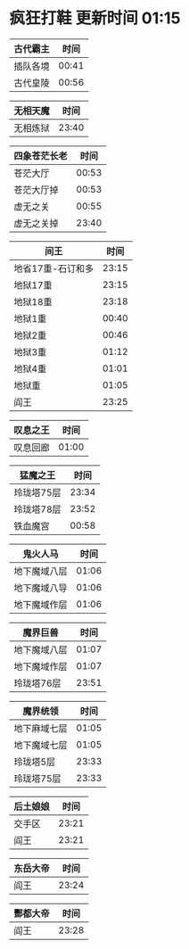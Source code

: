 # 疯狂打鞋 更新时间 01:15

| 古代霸主   | 时间    |
|--------|-------|
| 插队各境 | 00:41 |
| 古代皇陵 | 00:56 |

| 无相天魔   | 时间    |
|--------|-------|
| 无相炼狱 | 23:40 |

| 四象苍茫长老   | 时间    |
|--------|-------|
| 苍茫大厅 | 00:53 |
| 苍茫大厅掉 | 00:53 |
| 虚无之关 | 00:55 |
| 虚无之关掉 | 23:40 |

| 间王   | 时间    |
|--------|-------|
| 地省17重-石订和多 | 23:15 |
| 地狱17重 | 23:15 |
| 地狱18重 | 23:18 |
| 地狱1重 | 00:40 |
| 地狱2重 | 00:46 |
| 地狱3重 | 01:12 |
| 地狱4重 | 01:01 |
| 地狱重 | 01:05 |
| 阎王 | 23:25 |

| 叹息之王   | 时间    |
|--------|-------|
| 叹息回廊 | 01:00 |

| 猛魔之王   | 时间    |
|--------|-------|
| 玲珑塔75层 | 23:34 |
| 玲珑塔78层 | 23:52 |
| 铁血魔宫 | 00:58 |

| 鬼火人马   | 时间    |
|--------|-------|
| 地下魔域八层 | 01:06 |
| 地下魔域八导 | 01:06 |
| 地下魔域作层 | 01:06 |

| 魔界巨兽   | 时间    |
|--------|-------|
| 地下魔域八层 | 01:07 |
| 地下魔域作层 | 01:07 |
| 玲珑塔76层 | 23:51 |

| 魔界统领   | 时间    |
|--------|-------|
| 地下麻域七层 | 01:05 |
| 地下魔域七层 | 01:05 |
| 玲珑塔5层 | 23:33 |
| 玲珑塔75层 | 23:33 |

| 后土娘娘   | 时间    |
|--------|-------|
| 交手区 | 23:21 |
| 阎王 | 23:21 |

| 东岳大帝   | 时间    |
|--------|-------|
| 阎王 | 23:24 |

| 酆都大帝   | 时间    |
|--------|-------|
| 阎王 | 23:28 |
